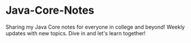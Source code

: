 # Java-Core-Notes
Sharing my Java Core notes for everyone in college and beyond! Weekly updates with new topics. Dive in and let's learn together!
